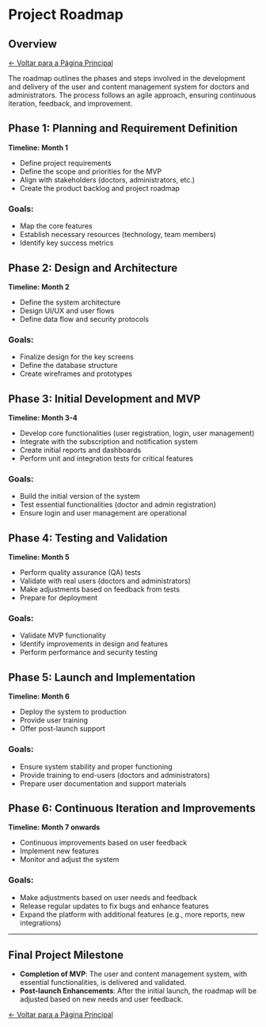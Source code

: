 # Project Roadmap

## Overview

[← Voltar para a Página Principal](../../index.md)

The roadmap outlines the phases and steps involved in the development and delivery of the user and content management system for doctors and administrators. The process follows an agile approach, ensuring continuous iteration, feedback, and improvement.

## Phase 1: Planning and Requirement Definition

**Timeline: Month 1**

- Define project requirements
- Define the scope and priorities for the MVP
- Align with stakeholders (doctors, administrators, etc.)
- Create the product backlog and project roadmap

### Goals:

- Map the core features
- Establish necessary resources (technology, team members)
- Identify key success metrics

## Phase 2: Design and Architecture

**Timeline: Month 2**

- Define the system architecture
- Design UI/UX and user flows
- Define data flow and security protocols

### Goals:

- Finalize design for the key screens
- Define the database structure
- Create wireframes and prototypes

## Phase 3: Initial Development and MVP

**Timeline: Month 3-4**

- Develop core functionalities (user registration, login, user management)
- Integrate with the subscription and notification system
- Create initial reports and dashboards
- Perform unit and integration tests for critical features

### Goals:

- Build the initial version of the system
- Test essential functionalities (doctor and admin registration)
- Ensure login and user management are operational

## Phase 4: Testing and Validation

**Timeline: Month 5**

- Perform quality assurance (QA) tests
- Validate with real users (doctors and administrators)
- Make adjustments based on feedback from tests
- Prepare for deployment

### Goals:

- Validate MVP functionality
- Identify improvements in design and features
- Perform performance and security testing

## Phase 5: Launch and Implementation

**Timeline: Month 6**

- Deploy the system to production
- Provide user training
- Offer post-launch support

### Goals:

- Ensure system stability and proper functioning
- Provide training to end-users (doctors and administrators)
- Prepare user documentation and support materials

## Phase 6: Continuous Iteration and Improvements

**Timeline: Month 7 onwards**

- Continuous improvements based on user feedback
- Implement new features
- Monitor and adjust the system

### Goals:

- Make adjustments based on user needs and feedback
- Release regular updates to fix bugs and enhance features
- Expand the platform with additional features (e.g., more reports, new integrations)

---

## Final Project Milestone

- **Completion of MVP**: The user and content management system, with essential functionalities, is delivered and validated.
- **Post-launch Enhancements**: After the initial launch, the roadmap will be adjusted based on new needs and user feedback.

[← Voltar para a Página Principal](../../index.md)
